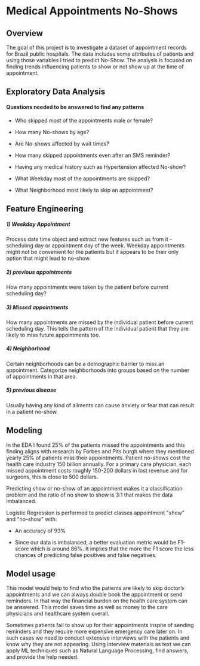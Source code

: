 # Medical Appointments No-Shows

## Overview

The goal of this project is to investigate a dataset of appointment records for Brazil public hospitals. The data includes some attributes of patients and using those variables I tried to predict No-Show. The analysis is focused on finding trends influencing patients to show or not show up at the time of appointment.

## Exploratory Data Analysis

#### Questions needed to be answered to find any patterns

- Who skipped most of the appointments male or female?

- How many No-shows by age?

- Are No-shows affected by wait times?

- How many skipped appointments even after an SMS reminder?

- Having any medical history such as Hypertension affected No-show?

- What Weekday most of the appointments are skipped?

- What Neighborhood most likely to skip an appointment?

## Feature Engineering

##### 1) Weekday Appointment

Process date time object and extract new features such as from it - scheduling day or appointment day of the week. Weekday appointments might not be convenient for the patients but it appears to be their only option that might lead to no-show.

##### 2) previous appointments

How many appointments were taken by the patient before current scheduling day?

##### 3) Missed appointments

How many appointments are missed by the individual patient before current scheduling day. This tells the pattern of the individual patient that they are likely to miss future appointments too.

##### 4) Neighborhood

 Certain neighborhoods can be a demographic barrier to miss an appointment. Categorize neighborhoods into groups based on the number of appointments in that area.

##### 5) previous disease

 Usually having any kind of ailments can cause anxiety or fear that can result in a patient no-show.

## Modeling

In the EDA I found 25% of the patients missed the appointments and this finding aligns with research by Forbes and Pits burgh where they mentioned yearly 25% of patients miss their appointments. Patient no-shows cost the health care industry 150 billion annually. For a primary care physician, each missed appointment costs roughly 150-200 dollars in lost revenue and for surgeons, this is close to 500 dollars.

 Predicting show or no-show of an appointment makes it a classification problem and the ratio of no show to show is 3:1 that makes the data imbalanced.

 Logistic Regression is performed to predict classes appointment "show" and "no-show" with:

- An accuracy of 93%

- Since our data is imbalanced, a better evaluation metric would be F1-score which is around 86%. It implies that the more the F1 score the less chances of predicting false positives and false negatives.

## Model usage

This model would help to find who the patients are likely to skip doctor’s appointments and we can always double book the appointment or send reminders. In that way the financial burden on the health care system can be answered. This model saves time as well as money to the care physicians and healthcare system overall.

 Sometimes patients  fail to show up for their appointments inspite of sending reminders and they require more expensive emergency care later on. In such cases we need to conduct extensive interviews with the patients and know why they are not appearing. Using interview materials as text we can apply ML techniques such as Natural Language Processing, find answers, and provide the help needed.

 

















